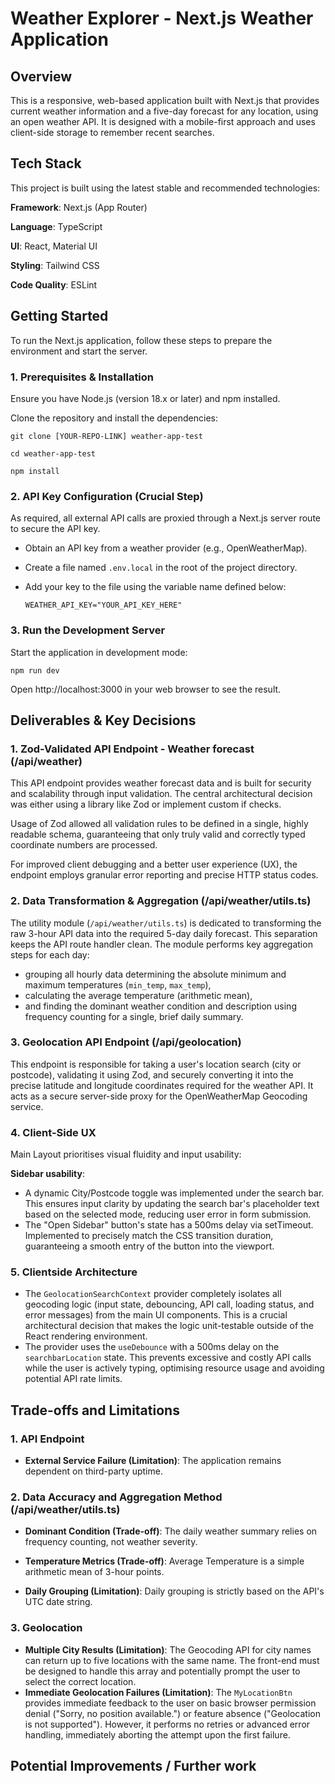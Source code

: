# Weather Explorer - Next.js Weather Application

## Overview

This is a responsive, web-based application built with Next.js that provides current weather information and a five-day forecast for any location, using an open weather API. It is designed with a mobile-first approach and uses client-side storage to remember recent searches.

## Tech Stack

This project is built using the latest stable and recommended technologies:

**Framework**: Next.js (App Router)

**Language**: TypeScript

**UI**: React, Material UI

**Styling**: Tailwind CSS

**Code Quality**: ESLint

## Getting Started

To run the Next.js application, follow these steps to prepare the environment and start the server.

### 1. Prerequisites & Installation

Ensure you have Node.js (version 18.x or later) and npm installed.

Clone the repository and install the dependencies:

`git clone [YOUR-REPO-LINK] weather-app-test`

`cd weather-app-test`

`npm install`

### 2. API Key Configuration (Crucial Step)

As required, all external API calls are proxied through a Next.js server route to secure the API key.

- Obtain an API key from a weather provider (e.g., OpenWeatherMap).

- Create a file named `.env.local` in the root of the project directory.

- Add your key to the file using the variable name defined below:

  `WEATHER_API_KEY="YOUR_API_KEY_HERE"`

### 3. Run the Development Server

Start the application in development mode:

`npm run dev`

Open http://localhost:3000 in your web browser to see the result.

## Deliverables & Key Decisions

### 1. Zod-Validated API Endpoint - Weather forecast (/api/weather)

This API endpoint provides weather forecast data and is built for security and scalability through input validation. The central architectural decision was either using a library like Zod or implement custom if checks.

Usage of Zod allowed all validation rules to be defined in a single, highly readable schema, guaranteeing that only truly valid and correctly typed coordinate numbers are processed.

For improved client debugging and a better user experience (UX), the endpoint employs granular error reporting and precise HTTP status codes.

### 2. Data Transformation & Aggregation (/api/weather/utils.ts)

The utility module (`/api/weather/utils.ts`) is dedicated to transforming the raw 3-hour API data into the required 5-day daily forecast. This separation keeps the API route handler clean. The module performs key aggregation steps for each day:

- grouping all hourly data determining the absolute minimum and maximum temperatures (`min_temp`, `max_temp`),
- calculating the average temperature (arithmetic mean),
- and finding the dominant weather condition and description using frequency counting for a single, brief daily summary.

### 3. Geolocation API Endpoint (/api/geolocation)

This endpoint is responsible for taking a user's location search (city or postcode), validating it using Zod, and securely converting it into the precise latitude and longitude coordinates required for the weather API. It acts as a secure server-side proxy for the OpenWeatherMap Geocoding service.

### 4. Client-Side UX

Main Layout prioritises visual fluidity and input usability:

**Sidebar usability**:

- A dynamic City/Postcode toggle was implemented under the search bar. This ensures input clarity by updating the search bar's placeholder text based on the selected mode, reducing user error in form submission.
- The "Open Sidebar" button's state has a 500ms delay via setTimeout. Implemented to precisely match the CSS transition duration, guaranteeing a smooth entry of the button into the viewport.

### 5. Clientside Architecture

- The `GeolocationSearchContext` provider completely isolates all geocoding logic (input state, debouncing, API call, loading status, and error messages) from the main UI components. This is a crucial architectural decision that makes the logic unit-testable outside of the React rendering environment.
- The provider uses the `useDebounce` with a 500ms delay on the `searchbarLocation` state. This prevents excessive and costly API calls while the user is actively typing, optimising resource usage and avoiding potential API rate limits.

## Trade-offs and Limitations

### 1. API Endpoint

- **External Service Failure (Limitation)**: The application remains dependent on third-party uptime.

### 2. Data Accuracy and Aggregation Method (/api/weather/utils.ts)

- **Dominant Condition (Trade-off)**: The daily weather summary relies on frequency counting, not weather severity.

- **Temperature Metrics (Trade-off)**: Average Temperature is a simple arithmetic mean of 3-hour points.

- **Daily Grouping (Limitation)**: Daily grouping is strictly based on the API's UTC date string.

### 3. Geolocation

- **Multiple City Results (Limitation)**: The Geocoding API for city names can return up to five locations with the same name. The front-end must be designed to handle this array and potentially prompt the user to select the correct location.
- **Immediate Geolocation Failures (Limitation)**: The `MyLocationBtn` provides immediate feedback to the user on basic browser permission denial ("Sorry, no position available.") or feature absence ("Geolocation is not supported"). However, it performs no retries or advanced error handling, immediately aborting the attempt upon the first failure.

## Potential Improvements / Further work
